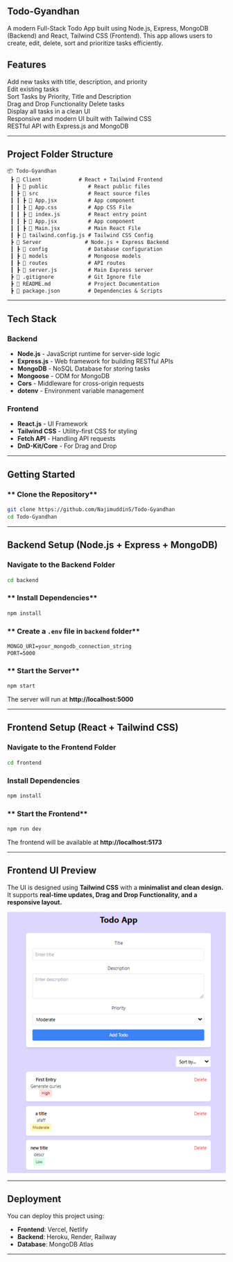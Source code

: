 ## Todo-Gyandhan

A modern Full-Stack Todo App built using Node.js, Express, MongoDB (Backend) and React, Tailwind CSS (Frontend). This app allows users to create, edit, delete, sort and prioritize tasks efficiently.

## **Features**
Add new tasks with title, description, and priority  
Edit existing tasks  
Sort Tasks by Priority, Title and Description  
Drag and Drop Functionality
Delete tasks  
Display all tasks in a clean UI  
Responsive and modern UI built with Tailwind CSS  
RESTful API with Express.js and MongoDB  

---

## **Project Folder Structure**
```
📦 Todo-Gyandhan
 ┣ 📂 Client            # React + Tailwind Frontend
 ┃ ┣ 📂 public             # React public files
 ┃ ┣ 📂 src                # React source files
 ┃ ┃ ┣ 📜 App.jsx          # App component
 ┃ ┃ ┣ 📜 App.css          # App CSS File
 ┃ ┃ ┣ 📜 index.js         # React entry point
 ┃ ┃ ┣ 📜 App.jsx          # App component
 ┃ ┃ ┣ 📜 Main.jsx         # Main React File
 ┃ ┣ 📜 tailwind.config.js # Tailwind CSS Config
 ┣ 📂 Server              # Node.js + Express Backend
 ┃ ┣ 📂 config             # Database configuration
 ┃ ┣ 📂 models             # Mongoose models
 ┃ ┣ 📂 routes             # API routes
 ┃ ┣ 📜 server.js          # Main Express server
 ┣ 📜 .gitignore           # Git Ignore file
 ┣ 📜 README.md            # Project Documentation
 ┣ 📜 package.json         # Dependencies & Scripts
```

---

## **Tech Stack**
### **Backend**
- **Node.js** - JavaScript runtime for server-side logic
- **Express.js** - Web framework for building RESTful APIs
- **MongoDB** - NoSQL Database for storing tasks
- **Mongoose** - ODM for MongoDB  
- **Cors** - Middleware for cross-origin requests  
- **dotenv** - Environment variable management  

### **Frontend**
- **React.js** - UI Framework
- **Tailwind CSS** - Utility-first CSS for styling
- **Fetch API** - Handling API requests
- **DnD-Kit/Core** - For Drag and Drop

---

## **Getting Started**

### ** Clone the Repository**
```sh
git clone https://github.com/NajimuddinS/Todo-Gyandhan
cd Todo-Gyandhan
```

---

## **Backend Setup (Node.js + Express + MongoDB)**

### **Navigate to the Backend Folder**
```sh
cd backend
```

### ** Install Dependencies**
```sh
npm install
```

### ** Create a `.env` file in `backend` folder**
```env
MONGO_URI=your_mongodb_connection_string
PORT=5000
```

### ** Start the Server**
```sh
npm start
```
The server will run at **http://localhost:5000**

---

## **Frontend Setup (React + Tailwind CSS)**

### **Navigate to the Frontend Folder**
```sh
cd frontend
```

### **Install Dependencies**
```sh
npm install
```

### ** Start the Frontend**
```sh
npm run dev
```
The frontend will be available at **http://localhost:5173**

---

## **Frontend UI Preview**
The UI is designed using **Tailwind CSS** with a **minimalist and clean design.**  
It supports **real-time updates, Drag and Drop Functionality, and a responsive layout.**  

![image](https://raw.githubusercontent.com/NajimuddinS/Todo-Gyandhan/refs/heads/main/Client/src/assets/sc.PNG)


---

## **Deployment**
You can deploy this project using:
- **Frontend**: Vercel, Netlify  
- **Backend**: Heroku, Render, Railway  
- **Database**: MongoDB Atlas  

---
